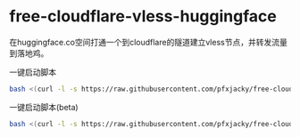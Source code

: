 # free-cloudflare-vless-huggingface
在huggingface.co空间打通一个到cloudflare的隧道建立vless节点，并转发流量到落地鸡。


一键启动脚本
```bash
bash <(curl -l -s https://raw.githubusercontent.com/pfxjacky/free-cloudflare-vless-huggingface/refs/heads/main/cf-huggingface.sh)
```


一键启动脚本(beta)
```bash
bash <(curl -l -s https://raw.githubusercontent.com/pfxjacky/free-cloudflare-vless-huggingface/refs/heads/main/feelfree-vless-huggingface.sh)
```
